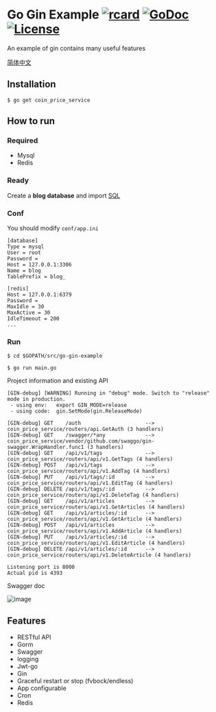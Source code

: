 # Go Gin Example [![rcard](https://goreportcard.com/badge/coin_price_service)](https://goreportcard.com/report/coin_price_service) [![GoDoc](http://img.shields.io/badge/go-documentation-blue.svg?style=flat-square)](https://godoc.org/coin_price_service) [![License](http://img.shields.io/badge/license-mit-blue.svg?style=flat-square)](https://raw.githubusercontent.com/EDDYCJY/go-gin-example/master/LICENSE)

An example of gin contains many useful features

[简体中文](https://coin_price_service/blob/master/README_ZH.md)

## Installation
```
$ go get coin_price_service
```

## How to run

### Required

- Mysql
- Redis

### Ready

Create a **blog database** and import [SQL](https://coin_price_service/blob/master/docs/sql/blog.sql)

### Conf

You should modify `conf/app.ini`

```
[database]
Type = mysql
User = root
Password =
Host = 127.0.0.1:3306
Name = blog
TablePrefix = blog_

[redis]
Host = 127.0.0.1:6379
Password =
MaxIdle = 30
MaxActive = 30
IdleTimeout = 200
...
```

### Run
```
$ cd $GOPATH/src/go-gin-example

$ go run main.go 
```

Project information and existing API

```
[GIN-debug] [WARNING] Running in "debug" mode. Switch to "release" mode in production.
 - using env:	export GIN_MODE=release
 - using code:	gin.SetMode(gin.ReleaseMode)

[GIN-debug] GET    /auth                     --> coin_price_service/routers/api.GetAuth (3 handlers)
[GIN-debug] GET    /swagger/*any             --> coin_price_service/vendor/github.com/swaggo/gin-swagger.WrapHandler.func1 (3 handlers)
[GIN-debug] GET    /api/v1/tags              --> coin_price_service/routers/api/v1.GetTags (4 handlers)
[GIN-debug] POST   /api/v1/tags              --> coin_price_service/routers/api/v1.AddTag (4 handlers)
[GIN-debug] PUT    /api/v1/tags/:id          --> coin_price_service/routers/api/v1.EditTag (4 handlers)
[GIN-debug] DELETE /api/v1/tags/:id          --> coin_price_service/routers/api/v1.DeleteTag (4 handlers)
[GIN-debug] GET    /api/v1/articles          --> coin_price_service/routers/api/v1.GetArticles (4 handlers)
[GIN-debug] GET    /api/v1/articles/:id      --> coin_price_service/routers/api/v1.GetArticle (4 handlers)
[GIN-debug] POST   /api/v1/articles          --> coin_price_service/routers/api/v1.AddArticle (4 handlers)
[GIN-debug] PUT    /api/v1/articles/:id      --> coin_price_service/routers/api/v1.EditArticle (4 handlers)
[GIN-debug] DELETE /api/v1/articles/:id      --> coin_price_service/routers/api/v1.DeleteArticle (4 handlers)

Listening port is 8000
Actual pid is 4393
```
Swagger doc

![image](https://i.imgur.com/bVRLTP4.jpg)

## Features

- RESTful API
- Gorm
- Swagger
- logging
- Jwt-go
- Gin
- Graceful restart or stop (fvbock/endless)
- App configurable
- Cron
- Redis

